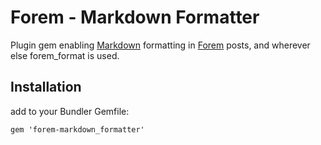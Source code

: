 # Forem - Markdown Formatter #

Plugin gem enabling [Markdown](http://daringfireball.net/projects/markdown/syntax) formatting in [Forem](https://github.com/radar/forem) posts, and wherever else forem_format is used.

## Installation ##

add to your Bundler Gemfile:

    gem 'forem-markdown_formatter'
